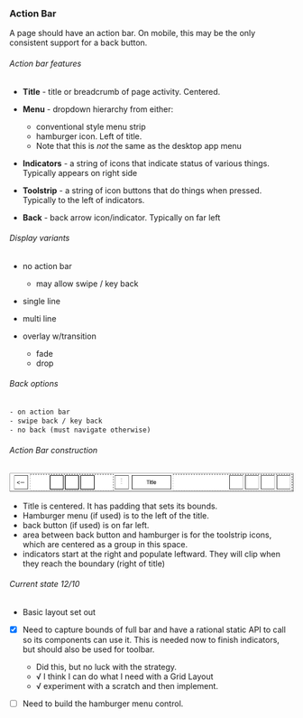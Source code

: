 
### Action Bar

A page should have an action bar.
On mobile, this may be the only consistent support for a back button.


###### Action bar features

- __Title__ - title or breadcrumb of page activity. Centered.
- __Menu__ - dropdown hierarchy from either:
    - conventional style menu strip
    - hamburger icon.  Left of title.
    - Note that this is _not_ the same as the desktop app menu       
        
- __Indicators__ - a string of icons that indicate status
of various things.  Typically appears on right side
    
- __Toolstrip__ - a string of icon buttons that do things
when pressed.  Typically to the left of indicators.

- __Back__ - back arrow icon/indicator.  Typically on far
left
    

###### Display variants

- no action bar
    - may allow swipe / key back
    
- single line
- multi line
- overlay w/transition
    - fade
    - drop
    
###### Back options
    - on action bar
    - swipe back / key back
    - no back (must navigate otherwise)    


###### Action Bar construction    
![Action Bar](action%20bar.png)

- Title is centered.  It has padding that sets its bounds.
- Hamburger menu (if used) is to the left of the title.
- back button (if used) is on far left.
- area between back button and hamburger is for the 
toolstrip icons, which are centered as a group in this
space.
- indicators start at the right and populate leftward.
They will clip when they reach the boundary (right of title)

###### Current state  12/10

- Basic layout set out
- [X] Need to capture bounds of full bar and have a rational
static API to call so its components can use it.  This is needed
now to finish indicators, but should also be used for
toolbar.

    - Did this, but no luck with the strategy.
    - √ I think I can do what I need with a Grid Layout
    - √ experiment with a scratch and then implement.

- [ ] Need to build the hamburger menu control.

